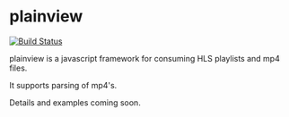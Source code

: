 plainview
=========

[![Build Status](https://travis-ci.org/krad/plainview.svg?branch=master)](https://travis-ci.org/krad/plainview)

plainview is a javascript framework for consuming HLS playlists and mp4 files.

It supports parsing of mp4's.

Details and examples coming soon.

